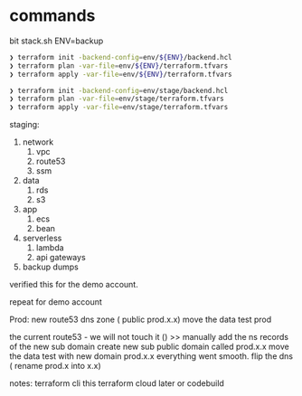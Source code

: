 # commands

bit
stack.sh ENV=backup

```bash
❯ terraform init -backend-config=env/${ENV}/backend.hcl
❯ terraform plan -var-file=env/${ENV}/terraform.tfvars
❯ terraform apply -var-file=env/${ENV}/terraform.tfvars

❯ terraform init -backend-config=env/stage/backend.hcl
❯ terraform plan -var-file=env/stage/terraform.tfvars
❯ terraform apply -var-file=env/stage/terraform.tfvars
```

staging:

1. network
   1. vpc
   2. route53
   3. ssm
2. data
   1. rds
   2. s3
3. app
   1. ecs
   2. bean
4. serverless
   1. lambda
   2. api gateways
5. backup dumps

verified this for the demo account.

repeat for demo account

Prod:
new route53 dns zone ( public prod.x.x)
move the data
test
prod

the current route53 - we will not touch it () >> manually add the ns records of the new sub domain
create new sub public domain called prod.x.x
move the data
test with new domain prod.x.x
everything went smooth.
flip the dns ( rename prod.x into x.x)

notes:
terraform cli this
terraform cloud later or codebuild
